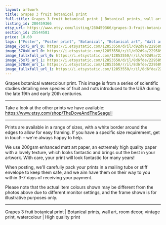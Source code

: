 ```yaml
---
layout: artwork
title: Grapes 3 fruit botanical print 
full-title: Grapes 3 fruit botanical print | Botanical prints, wall art, room decor, vintage print, watercolour | High quality print
listing_id: 280459366
etsy_url: https://www.etsy.com/listing/280459366/grapes-3-fruit-botanical-print-botanical?utm_source=ds&utm_medium=api&utm_campaign=api
section_id: 25544581
price: 10.60
tags: ["Poster", "Poster print", "Botanical", "Botanical art", "Wall art", "Botanical poster", "Vintage", "Plant", "Watercolour", "Fruit", "Vintage print", "Grapes", "High quality print"]
image_75x75_url_0: https://i.etsystatic.com/12853550/d/il/d92d9a/2295896598/il_75x75.2295896598_n1hy.jpg?version=0
image_570xN_url_0: https://i.etsystatic.com/12853550/r/il/d92d9a/2295896598/il_570xN.2295896598_n1hy.jpg
image_fullxfull_url_0: https://i.etsystatic.com/12853550/r/il/d92d9a/2295896598/il_fullxfull.2295896598_n1hy.jpg
image_75x75_url_1: https://i.etsystatic.com/12853550/d/il/8d6fde/2295897450/il_75x75.2295897450_lze1.jpg?version=0
image_570xN_url_1: https://i.etsystatic.com/12853550/r/il/8d6fde/2295897450/il_570xN.2295897450_lze1.jpg
image_fullxfull_url_1: https://i.etsystatic.com/12853550/r/il/8d6fde/2295897450/il_fullxfull.2295897450_lze1.jpg
---
```

Grapes botanical watercolour print. This image is from a series of scientific studies detailing new species of fruit and nuts introduced to the USA during the late 19th and early 20th centuries.

---

Take a look at the other prints we have available:
https://www.etsy.com/shop/TheDoveAndTheSeagull

---

Prints are available in a range of sizes, with a white border around the edges to allow for easy framing. If you have a specific size requirement, get in touch – we&#39;re always happy to help.

We use 200gsm enhanced matt art paper, an extremely high quality paper with a lovely texture, which looks fantastic and brings out the best in your artwork. With care, your print will look fantastic for many years!

When posting, we&#39;ll carefully pack your prints in a mailing tube or stiff envelope to keep them safe, and we aim have them on their way to you within 3-7 days of receiving your payment.

Please note that the actual item colours shown may be different from the photos above due to different monitor settings, and the frame shown is for illustrative purposes only.

---

Grapes 3 fruit botanical print | Botanical prints, wall art, room decor, vintage print, watercolour | High quality print
